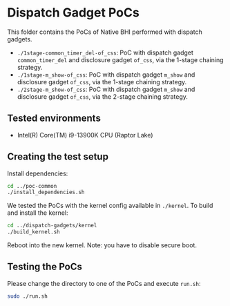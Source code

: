 # Dispatch Gadget PoCs

This folder contains the PoCs of Native BHI performed with dispatch gadgets.

- `./1stage-common_timer_del-of_css`: PoC with dispatch gadget `common_timer_del`
and disclosure gadget `of_css`, via the 1-stage chaining strategy.
- `./1stage-m_show-of_css`: PoC with dispatch gadget `m_show`
and disclosure gadget `of_css`, via the 1-stage chaining strategy.
- `./2stage-m_show-of_css`: PoC with dispatch gadget `m_show`
and disclosure gadget `of_css`, via the 2-stage chaining strategy.

## Tested environments

- Intel(R) Core(TM) i9-13900K CPU (Raptor Lake)

## Creating the test setup

Install dependencies:

``` bash
cd ../poc-common
./install_dependencies.sh
```

We tested the PoCs with the kernel config available in `./kernel`. To build and
install the kernel:

``` bash
cd ../dispatch-gadgets/kernel
./build_kernel.sh
```

Reboot into the new kernel. Note: you have to disable secure boot.

## Testing the PoCs

Please change the directory to one of the PoCs and execute `run.sh`:

``` bash
sudo ./run.sh
```
